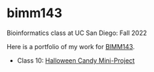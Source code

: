 # bimm143
Bioinformatics class at UC San Diego: Fall 2022

Here is a portfolio of my work for [BIMM143](https://bioboot.github.io/bimm143_F22/).

- Class 10: [Halloween Candy Mini-Project]()
